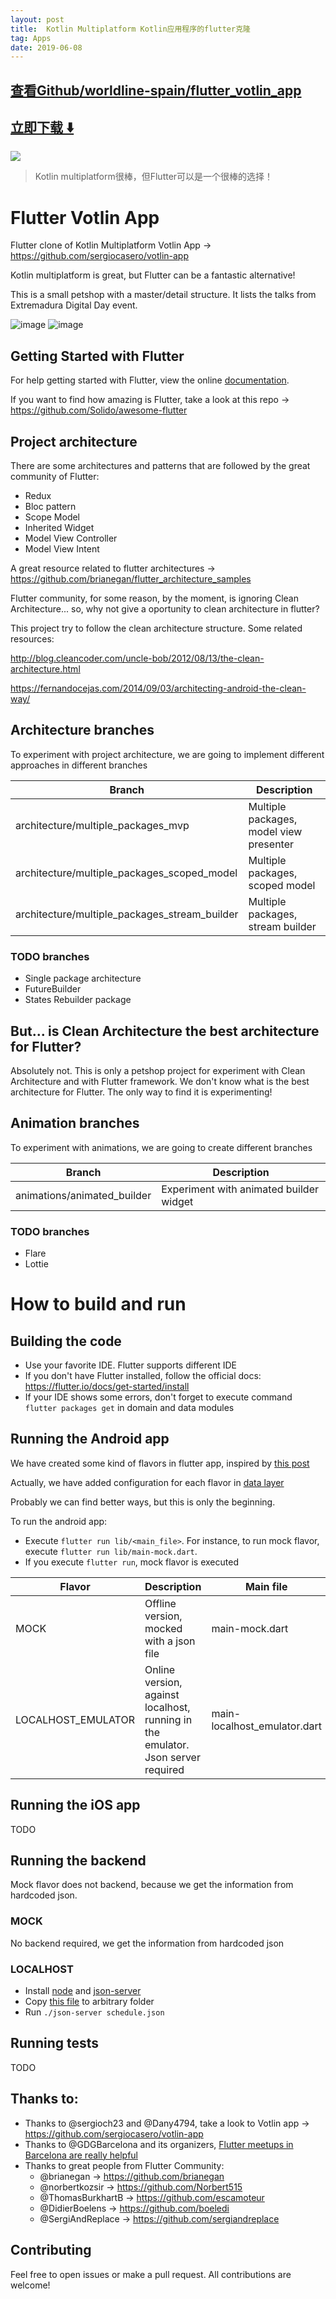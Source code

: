 ```yaml
---
layout: post
title:  Kotlin Multiplatform Kotlin应用程序的flutter克隆
tag: Apps
date: 2019-06-08
---
```


 

## [查看Github/worldline-spain/flutter_votlin_app](http://github.com/worldline-spain/flutter_votlin_app)
## [立即下载 ️⬇️ ](https://codeload.github.com/worldline-spain/flutter_votlin_app/zip/master) 


 
![](https://flutterawesome.com/content/images/2018/12/Flutter-Votlin-App.jpg)
 
>
> Kotlin multiplatform很棒，但Flutter可以是一个很棒的选择！
>

 
# Flutter Votlin App

Flutter clone of Kotlin Multiplatform Votlin App -> https://github.com/sergiocasero/votlin-app

Kotlin multiplatform is great, but Flutter can be a fantastic alternative!

This is a small petshop with a master/detail structure. It lists the talks from Extremadura Digital Day event.

![image](https://raw.githubusercontent.com/worldline-spain/flutter_votlin_app/master/art/talk_list.png) ![image](https://raw.githubusercontent.com/worldline-spain/flutter_votlin_app/master/art/talk_detail.png)

## Getting Started with Flutter

For help getting started with Flutter, view the online
[documentation](https://flutter.io/).

If you want to find how amazing is Flutter, take a look at this repo -> https://github.com/Solido/awesome-flutter

## Project architecture
There are some architectures and patterns that are followed by the great community of Flutter:
- Redux
- Bloc pattern
- Scope Model
- Inherited Widget
- Model View Controller
- Model View Intent

A great resource related to flutter architectures -> https://github.com/brianegan/flutter_architecture_samples

Flutter community, for some reason, by the moment, is ignoring Clean Architecture...
so, why not give a oportunity to clean architecture in flutter?

This project try to follow the clean architecture structure.
Some related resources:

http://blog.cleancoder.com/uncle-bob/2012/08/13/the-clean-architecture.html

https://fernandocejas.com/2014/09/03/architecting-android-the-clean-way/

## Architecture branches

To experiment with project architecture, we are going to implement different approaches in different branches

| Branch        | Description   | 
| ------------- | ------------- |
| architecture/multiple_packages_mvp | Multiple packages, model view presenter | 
| architecture/multiple_packages_scoped_model | Multiple packages, scoped model|
| architecture/multiple_packages_stream_builder | Multiple packages, stream builder|

### TODO branches
  - Single package architecture
  - FutureBuilder
  - States Rebuilder package

## But... is Clean Architecture the best architecture for Flutter?
Absolutely not. This is only a petshop project for experiment with Clean Architecture and with Flutter framework.
We don't know what is the best architecture for Flutter. The only way to find it is experimenting!

## Animation branches

To experiment with animations, we are going to create different branches

| Branch        | Description   | 
| ------------- | ------------- |
| animations/animated_builder | Experiment with animated builder widget | 

### TODO branches
  - Flare
  - Lottie

# How to build and run

## Building the code

* Use your favorite IDE. Flutter supports different IDE
* If you don't have Flutter installed, follow the official docs: https://flutter.io/docs/get-started/install
* If your IDE shows some errors, don't forget to execute command `flutter packages get` in domain and data modules

## Running the Android app

We have created some kind of flavors in flutter app, inspired by [this post](https://medium.com/@salvatoregiordanoo/flavoring-flutter-392aaa875f36)

Actually, we have added configuration for each flavor in [data layer](/flutter_votlin_app/data/lib/core/config)

Probably we can find better ways, but this is only the beginning.

To run the android app:

* Execute `flutter run lib/<main_file>`. For instance, to run mock flavor, execute `flutter run lib/main-mock.dart`.
* If you execute `flutter run`, mock flavor is executed
 
| Flavor        | Description   | Main file          |
| ------------- | ------------- | ------------- |
| MOCK | Offline version, mocked with a json file | main-mock.dart |
| LOCALHOST_EMULATOR | Online version, against localhost, running in the emulator. Json server required| main-localhost_emulator.dart |

## Running the iOS app
TODO
 
## Running the backend
Mock flavor does not backend, because we get the information from hardcoded json.

### MOCK
No backend required, we get the information from hardcoded json

### LOCALHOST
* Install [node](https://nodejs.org/) and [json-server](https://github.com/typicode/json-server)
* Copy [this file](/flutter_votlin_app/data/backend/schedule.json) to arbitrary folder
* Run `./json-server schedule.json`

## Running tests
TODO

## Thanks to:
 
* Thanks to @sergioch23 and @Dany4794, take a look to Votlin app -> https://github.com/sergiocasero/votlin-app
* Thanks to @GDGBarcelona and its organizers, [Flutter meetups in Barcelona are really helpful](https://www.meetup.com/es-ES/GDG-Barcelona/)
* Thanks to great people from Flutter Community: 
    - @brianegan -> https://github.com/brianegan
    - @norbertkozsir -> https://github.com/Norbert515
    - @ThomasBurkhartB -> https://github.com/escamoteur
    - @DidierBoelens -> https://github.com/boeledi
    - @SergiAndReplace -> https://github.com/sergiandreplace
  
## Contributing 
Feel free to open issues or make a pull request. All contributions are welcome!
